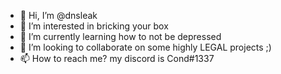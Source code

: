 - 👋 Hi, I’m @dnsleak
- 👀 I’m interested in bricking your box
- 🌱 I’m currently learning how to not be depressed
- 💞️ I’m looking to collaborate on some highly LEGAL projects ;)
- 📫 How to reach me? my discord is Cond#1337

